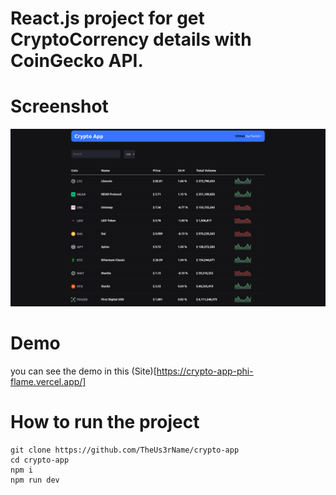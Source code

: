 # React.js project for get CryptoCorrency details with CoinGecko API.

# Screenshot
![Screenshot](screenshots/crypto-app.png)

# Demo
you can see the demo in this (Site)[https://crypto-app-phi-flame.vercel.app/]

# How to run the project

```
git clone https://github.com/TheUs3rName/crypto-app
cd crypto-app
npm i
npm run dev
```

